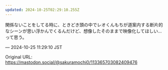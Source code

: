 ```yaml
---
updated: 2024-10-25T02:29:10.255Z
---
```


<p>関係ないことをしてる時に、ときどき頭の中でレオくんもちが道案内する断片的なシーンが思い浮かんでくるんだけど、想像したそのままで映像化してほしい…って思う。</p>

&mdash; 2024-10-25 11:29:10 JST

Original URL: https://mastodon.social/@sakuramochi0/113365703082409476
